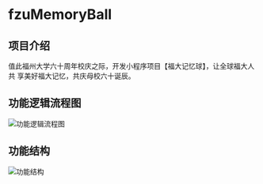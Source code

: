 # fzuMemoryBall

## 项目介绍

值此福州大学六十周年校庆之际，开发小程序项目【福大记忆球】，让全球福大人共 享美好福大记忆，共庆母校六十诞辰。

## 功能逻辑流程图

![功能逻辑流程图](http://hlx-blog.oss-cn-beijing.aliyuncs.com/18-9-18/65724816.jpg)

## 功能结构

![功能结构](http://hlx-blog.oss-cn-beijing.aliyuncs.com/18-9-18/99950178.jpg)

